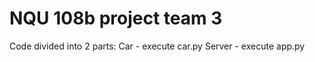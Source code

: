 # NQU 108b project team 3

Code divided into 2 parts:
    Car - execute car.py
    Server - execute app.py